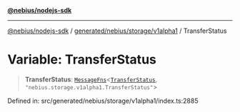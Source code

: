 [**@nebius/nodejs-sdk**](../../../../../README.md)

---

[@nebius/nodejs-sdk](../../../../../README.md) / [generated/nebius/storage/v1alpha1](../README.md) / TransferStatus

# Variable: TransferStatus

> **TransferStatus**: [`MessageFns`](../../../../../runtime/protos/core/interfaces/MessageFns.md)\<[`TransferStatus`](../interfaces/TransferStatus.md), `"nebius.storage.v1alpha1.TransferStatus"`\>

Defined in: src/generated/nebius/storage/v1alpha1/index.ts:2885

